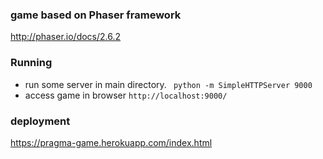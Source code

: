 ### game based on Phaser framework
http://phaser.io/docs/2.6.2

### Running
* run some server in main directory.
` python -m SimpleHTTPServer 9000`
* access game in browser
`http://localhost:9000/`

### deployment
https://pragma-game.herokuapp.com/index.html
